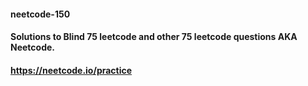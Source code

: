 #### neetcode-150
#### Solutions to Blind 75 leetcode and other 75 leetcode questions AKA Neetcode.
#### https://neetcode.io/practice
